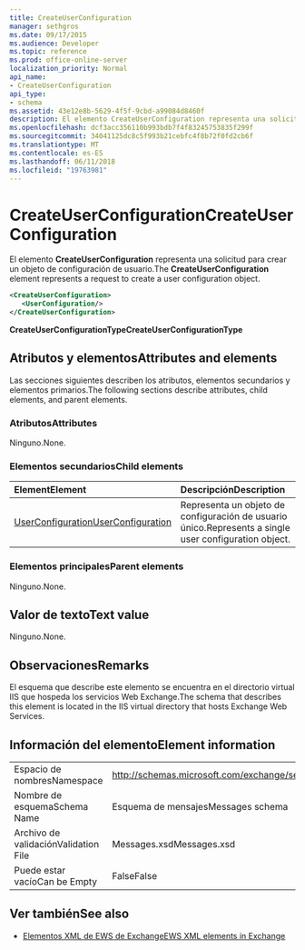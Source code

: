 ```yaml
---
title: CreateUserConfiguration
manager: sethgros
ms.date: 09/17/2015
ms.audience: Developer
ms.topic: reference
ms.prod: office-online-server
localization_priority: Normal
api_name:
- CreateUserConfiguration
api_type:
- schema
ms.assetid: 43e12e8b-5629-4f5f-9cbd-a99084d8460f
description: El elemento CreateUserConfiguration representa una solicitud para crear un objeto de configuración de usuario.
ms.openlocfilehash: dcf3acc356110b993bdb7f4f83245753835f299f
ms.sourcegitcommit: 34041125dc8c5f993b21cebfc4f8b72f0fd2cb6f
ms.translationtype: MT
ms.contentlocale: es-ES
ms.lasthandoff: 06/11/2018
ms.locfileid: "19763981"
---
```

# <a name="createuserconfiguration"></a><span data-ttu-id="033de-103">CreateUserConfiguration</span><span class="sxs-lookup"><span data-stu-id="033de-103">CreateUserConfiguration</span></span>

<span data-ttu-id="033de-104">El elemento **CreateUserConfiguration** representa una solicitud para crear un objeto de configuración de usuario.</span><span class="sxs-lookup"><span data-stu-id="033de-104">The **CreateUserConfiguration** element represents a request to create a user configuration object.</span></span> 
  
```xml
<CreateUserConfiguration>
   <UserConfiguration/>
</CreateUserConfiguration>
```

 <span data-ttu-id="033de-105">**CreateUserConfigurationType**</span><span class="sxs-lookup"><span data-stu-id="033de-105">**CreateUserConfigurationType**</span></span>
## <a name="attributes-and-elements"></a><span data-ttu-id="033de-106">Atributos y elementos</span><span class="sxs-lookup"><span data-stu-id="033de-106">Attributes and elements</span></span>

<span data-ttu-id="033de-107">Las secciones siguientes describen los atributos, elementos secundarios y elementos primarios.</span><span class="sxs-lookup"><span data-stu-id="033de-107">The following sections describe attributes, child elements, and parent elements.</span></span>
  
### <a name="attributes"></a><span data-ttu-id="033de-108">Atributos</span><span class="sxs-lookup"><span data-stu-id="033de-108">Attributes</span></span>

<span data-ttu-id="033de-109">Ninguno.</span><span class="sxs-lookup"><span data-stu-id="033de-109">None.</span></span>
  
### <a name="child-elements"></a><span data-ttu-id="033de-110">Elementos secundarios</span><span class="sxs-lookup"><span data-stu-id="033de-110">Child elements</span></span>

|<span data-ttu-id="033de-111">**Element**</span><span class="sxs-lookup"><span data-stu-id="033de-111">**Element**</span></span>|<span data-ttu-id="033de-112">**Descripción**</span><span class="sxs-lookup"><span data-stu-id="033de-112">**Description**</span></span>|
|:-----|:-----|
|[<span data-ttu-id="033de-113">UserConfiguration</span><span class="sxs-lookup"><span data-stu-id="033de-113">UserConfiguration</span></span>](userconfiguration.md) <br/> |<span data-ttu-id="033de-114">Representa un objeto de configuración de usuario único.</span><span class="sxs-lookup"><span data-stu-id="033de-114">Represents a single user configuration object.</span></span>  <br/> |
   
### <a name="parent-elements"></a><span data-ttu-id="033de-115">Elementos principales</span><span class="sxs-lookup"><span data-stu-id="033de-115">Parent elements</span></span>

<span data-ttu-id="033de-116">Ninguno.</span><span class="sxs-lookup"><span data-stu-id="033de-116">None.</span></span>
  
## <a name="text-value"></a><span data-ttu-id="033de-117">Valor de texto</span><span class="sxs-lookup"><span data-stu-id="033de-117">Text value</span></span>

<span data-ttu-id="033de-118">Ninguno.</span><span class="sxs-lookup"><span data-stu-id="033de-118">None.</span></span>
  
## <a name="remarks"></a><span data-ttu-id="033de-119">Observaciones</span><span class="sxs-lookup"><span data-stu-id="033de-119">Remarks</span></span>

<span data-ttu-id="033de-120">El esquema que describe este elemento se encuentra en el directorio virtual IIS que hospeda los servicios Web Exchange.</span><span class="sxs-lookup"><span data-stu-id="033de-120">The schema that describes this element is located in the IIS virtual directory that hosts Exchange Web Services.</span></span>
  
## <a name="element-information"></a><span data-ttu-id="033de-121">Información del elemento</span><span class="sxs-lookup"><span data-stu-id="033de-121">Element information</span></span>

|||
|:-----|:-----|
|<span data-ttu-id="033de-122">Espacio de nombres</span><span class="sxs-lookup"><span data-stu-id="033de-122">Namespace</span></span>  <br/> |http://schemas.microsoft.com/exchange/services/2006/messages  <br/> |
|<span data-ttu-id="033de-123">Nombre de esquema</span><span class="sxs-lookup"><span data-stu-id="033de-123">Schema Name</span></span>  <br/> |<span data-ttu-id="033de-124">Esquema de mensajes</span><span class="sxs-lookup"><span data-stu-id="033de-124">Messages schema</span></span>  <br/> |
|<span data-ttu-id="033de-125">Archivo de validación</span><span class="sxs-lookup"><span data-stu-id="033de-125">Validation File</span></span>  <br/> |<span data-ttu-id="033de-126">Messages.xsd</span><span class="sxs-lookup"><span data-stu-id="033de-126">Messages.xsd</span></span>  <br/> |
|<span data-ttu-id="033de-127">Puede estar vacío</span><span class="sxs-lookup"><span data-stu-id="033de-127">Can be Empty</span></span>  <br/> |<span data-ttu-id="033de-128">False</span><span class="sxs-lookup"><span data-stu-id="033de-128">False</span></span>  <br/> |
   
## <a name="see-also"></a><span data-ttu-id="033de-129">Ver también</span><span class="sxs-lookup"><span data-stu-id="033de-129">See also</span></span>



- [<span data-ttu-id="033de-130">Elementos XML de EWS de Exchange</span><span class="sxs-lookup"><span data-stu-id="033de-130">EWS XML elements in Exchange</span></span>](ews-xml-elements-in-exchange.md)

